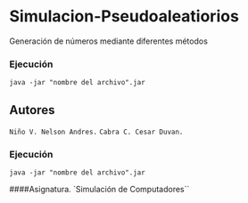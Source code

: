 # Simulacion-Pseudoaleatiorios
Generación de números mediante diferentes métodos 

### Ejecución
``java -jar "nombre del archivo".jar``


## Autores
``Niño V. Nelson Andres.``
```Cabra C. Cesar Duvan.```

### Ejecución
``java -jar "nombre del archivo".jar``

####Asignatura.
`Simulación de Computadores``